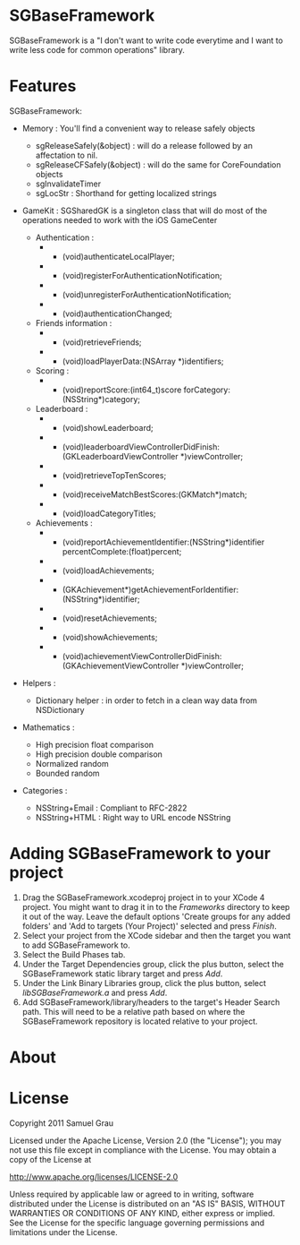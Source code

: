 SGBaseFramework
============
SGBaseFramework is a "I don't want to write code everytime and I want to write less code for common operations" library.

Features
============
SGBaseFramework:

- Memory : You'll find a convenient way to release safely objects
  - sgReleaseSafely(&object) : will do a release followed by an affectation to nil.
  - sgReleaseCFSafely(&object) : will do the same for CoreFoundation objects
  - sgInvalidateTimer
  - sgLocStr : Shorthand for getting localized strings

- GameKit : SGSharedGK is a singleton class that will do most of the operations needed to work with the iOS GameCenter
  - Authentication :
      * - (void)authenticateLocalPlayer;
      * - (void)registerForAuthenticationNotification;
      * - (void)unregisterForAuthenticationNotification;
      * - (void)authenticationChanged;
  - Friends information :
      * - (void)retrieveFriends;
      * - (void)loadPlayerData:(NSArray *)identifiers;
  - Scoring :
      * - (void)reportScore:(int64_t)score forCategory:(NSString*)category;
  - Leaderboard :
      * - (void)showLeaderboard;
      * - (void)leaderboardViewControllerDidFinish:(GKLeaderboardViewController *)viewController;
      * - (void)retrieveTopTenScores;
      * - (void)receiveMatchBestScores:(GKMatch*)match;
      * - (void)loadCategoryTitles;
  - Achievements :
      * - (void)reportAchievementIdentifier:(NSString*)identifier percentComplete:(float)percent;
      * - (void)loadAchievements;
      * - (GKAchievement*)getAchievementForIdentifier:(NSString*)identifier;
      * - (void)resetAchievements;
      * - (void)showAchievements;
      * - (void)achievementViewControllerDidFinish:(GKAchievementViewController *)viewController;

- Helpers :
  - Dictionary helper : in order to fetch in a clean way data from NSDictionary

- Mathematics :
  - High precision float comparison
  - High precision double comparison
  - Normalized random
  - Bounded random

- Categories :
  - NSString+Email : Compliant to RFC-2822
  - NSString+HTML : Right way to URL encode NSString


Adding SGBaseFramework to your project
============
1. Drag the SGBaseFramework.xcodeproj project in to your XCode 4 project. You might want to drag it in to the *Frameworks* directory to keep it out of the way. Leave the default options 'Create groups for any added folders' and 'Add to targets (Your Project)' selected and press *Finish*.
2. Select your project from the XCode sidebar and then the target you want to add SGBaseFramework to.
3. Select the Build Phases tab.
4. Under the Target Dependencies group, click the plus button, select the SGBaseFramework static library target and press *Add*.
5. Under the Link Binary Libraries group, click the plus button, select *libSGBaseFramework.a* and press *Add*.
6. Add SGBaseFramework/library/headers to the target's Header Search path. This will need to be a relative path based on where the SGBaseFramework repository is located relative to your project. 


About
============




License
============

Copyright 2011 Samuel Grau

Licensed under the Apache License, Version 2.0 (the "License"); you may not use this file except in compliance with the License. You may obtain a copy of the License at 

http://www.apache.org/licenses/LICENSE-2.0 

Unless required by applicable law or agreed to in writing, software distributed under the License is distributed on an "AS IS" BASIS, WITHOUT WARRANTIES OR CONDITIONS OF ANY KIND, either express or implied. See the License for the specific language governing permissions and limitations under the License.